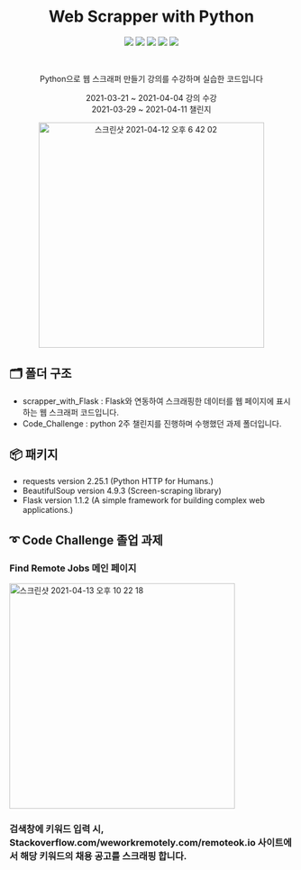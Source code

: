 <h1 align="center"> Web Scrapper with Python</h1>
<p align="center">
  <img src="https://img.shields.io/badge/HTML-E34F26?style=flat-square&logo=HTML5&logoColor=white"/></a>
  <img src="https://img.shields.io/badge/CSS-1572B6?style=flat-square&logo=CSS3&logoColor=white"/></a>
  <img src="https://img.shields.io/badge/Python3-3766AB?style=flat-square&logo=Python&logoColor=white"/></a>
  <img src="https://img.shields.io/badge/Flask-000000?style=flat-square&logo=Flask&logoColor=white"/></a>
  <img src="https://img.shields.io/badge/repl.it-667881?style=flat-square&logo=repl.it&logoColor=white"/></a>
</p>
<br/>
<p align="center">Python으로 웹 스크래퍼 만들기 강의를 수강하며 실습한 코드입니다</p>
<p align="center">2021-03-21 ~ 2021-04-04 강의 수강<br/>2021-03-29 ~ 2021-04-11 챌린지</p> 
<p align="center">
<img width="400" alt="스크린샷 2021-04-12 오후 6 42 02" src="https://user-images.githubusercontent.com/80886445/114555486-b594e080-9ca2-11eb-91da-8619cb90bcdd.png">
</p>

## 🗂 폴더 구조
* scrapper_with_Flask : Flask와 연동하여 스크래핑한 데이터를 웹 페이지에 표시하는 웹 스크래퍼 코드입니다.
* Code_Challenge : python 2주 챌린지를 진행하며 수행했던 과제 폴더입니다.


## 📦 패키지
* requests version 2.25.1 (Python HTTP for Humans.)
* BeautifulSoup version 4.9.3 (Screen-scraping library)
* Flask version 1.1.2 (A simple framework for building complex web applications.)


## ➰ Code Challenge 졸업 과제 
<h3>Find Remote Jobs 메인 페이지</h3>
<img width="400" alt="스크린샷 2021-04-13 오후 10 22 18" src="https://user-images.githubusercontent.com/80886445/114562797-cb59d400-9ca9-11eb-9ecd-08aef77486a7.png">

<h3>검색창에 키워드 입력 시, Stackoverflow.com/weworkremotely.com/remoteok.io 사이트에서 해당 키워드의 채용 공고를 스크래핑 합니다.</h3>






